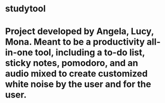 # studytool

# Project developed by Angela, Lucy, Mona. Meant to be a productivity all-in-one tool, including a to-do list, sticky notes, pomodoro, and an audio mixed to create customized white noise by the user and for the user.
